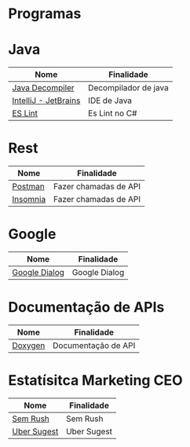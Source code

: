 # Programas

# Java

| Nome                                                          | Finalidade           |
| ------------------------------------------------------------- | -------------------- |
| [Java Decompiler](http://java-decompiler.github.io/)          | Decompilador de java |
| [IntelliJ - JetBrains](https://www.jetbrains.com/pt-br/idea/) | IDE de Java          |
| [ES Lint](https://dev.to/srmagura/c-linting-and-formatting-tools-in-2021-bna) | Es Lint no C# | 

# Rest

| Nome                                | Finalidade            |
| ----------------------------------- | --------------------- |
| [Postman](https://www.postman.com/) | Fazer chamadas de API |
| [Insomnia](https://insomnia.rest)   | Fazer chamadas de API |

# Google 
| Nome | Finalidade |
| ---- | ---------|
|[Google Dialog](https://cloud.google.com/dialogflow?hl=pt-br)|Google Dialog|


# Documentação de APIs

| Nome | Finalidade |
| --- | ---- |
| [Doxygen](https://www.doxygen.nl/) | Documentação de API | 


# Estatísitca Marketing CEO
| Nome | Finalidade |
| --- | ---- |
| [Sem Rush](https://pt.semrush.com/) | Sem Rush |
| [Uber Sugest](https://neilpatel.com/br/ubersuggest/) | Uber Sugest |
